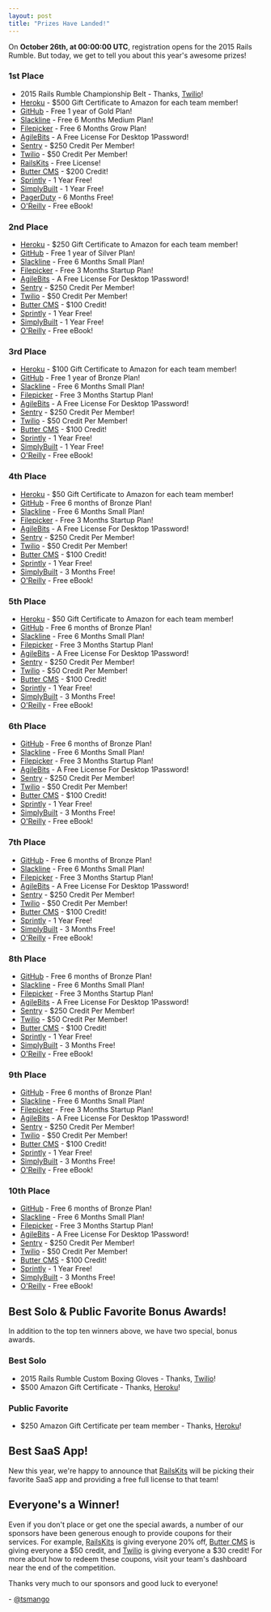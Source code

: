 ```yaml
---
layout: post
title: "Prizes Have Landed!"
---
```


On **October 26th, at 00:00:00 UTC**, registration opens for the 2015 Rails Rumble. But today, we get to tell you about this year's awesome prizes!

### 1st Place

* 2015 Rails Rumble Championship Belt - Thanks, [Twilio](http://twilio.com/)!
* [Heroku](https://signup.heroku.com/ruby?c=70130000001x9MS) - $500 Gift Certificate to Amazon for each team member!
* [GitHub](https://github.com) - Free 1 year of Gold Plan!
* [Slackline](https://slackline.io/?utm_source=railsrumble&utm_medium=link&utm_campaign=railsrumble2015) - Free 6 Months Medium Plan!
* [Filepicker](https://www.filepicker.com/?utm_source=railsrumble&utm_medium=sponsor) - Free 6 Months Grow Plan!
* [AgileBits](http://www.agilebits.com/) - A Free License For Desktop 1Password!
* [Sentry](https://getsentry.com/for/rails/?utm_source=railsrumble&utm_medium=link&utm_campaign=railsrumble2015) - $250 Credit Per Member!
* [Twilio](http://twilio.com/) - $50 Credit Per Member!
* [RailsKits](https://railskits.com/?utm_source=railsrumble&utm_medium=link&utm_campaign=railsrumble2015) - Free License!
* [Butter CMS](https://buttercms.com/?utm_source=railsrumble&utm_medium=railsrumble&utm_campain=railsrumble) - $200 Credit!
* [Sprintly](https://sprint.ly/) - 1 Year Free!
* [SimplyBuilt](http://www.simplybuilt.com) - 1 Year Free!
* [PagerDuty](https://www.pagerduty.com) - 6 Months Free!
* [O'Reilly](http://www.oreilly.com/) - Free eBook!

### 2nd Place

* [Heroku](https://signup.heroku.com/ruby?c=70130000001x9MS) - $250 Gift Certificate to Amazon for each team member!
* [GitHub](https://github.com) - Free 1 year of Silver Plan!
* [Slackline](https://slackline.io/?utm_source=railsrumble&utm_medium=link&utm_campaign=railsrumble2015) - Free 6 Months Small Plan!
* [Filepicker](https://www.filepicker.com/?utm_source=railsrumble&utm_medium=sponsor) - Free 3 Months Startup Plan!
* [AgileBits](http://www.agilebits.com/) - A Free License For Desktop 1Password!
* [Sentry](https://getsentry.com/for/rails/?utm_source=railsrumble&utm_medium=link&utm_campaign=railsrumble2015) - $250 Credit Per Member!
* [Twilio](http://twilio.com/) - $50 Credit Per Member!
* [Butter CMS](https://buttercms.com/?utm_source=railsrumble&utm_medium=railsrumble&utm_campain=railsrumble) - $100 Credit!
* [Sprintly](https://sprint.ly/) - 1 Year Free!
* [SimplyBuilt](http://www.simplybuilt.com) - 1 Year Free!
* [O'Reilly](http://www.oreilly.com/) - Free eBook!

### 3rd Place

* [Heroku](https://signup.heroku.com/ruby?c=70130000001x9MS) - $100 Gift Certificate to Amazon for each team member!
* [GitHub](https://github.com) -  Free 1 year of Bronze Plan!
* [Slackline](https://slackline.io/?utm_source=railsrumble&utm_medium=link&utm_campaign=railsrumble2015) - Free 6 Months Small Plan!
* [Filepicker](https://www.filepicker.com/?utm_source=railsrumble&utm_medium=sponsor) - Free 3 Months Startup Plan!
* [AgileBits](http://www.agilebits.com/) - A Free License For Desktop 1Password!
* [Sentry](https://getsentry.com/for/rails/?utm_source=railsrumble&utm_medium=link&utm_campaign=railsrumble2015) - $250 Credit Per Member!
* [Twilio](http://twilio.com/) - $50 Credit Per Member!
* [Butter CMS](https://buttercms.com/?utm_source=railsrumble&utm_medium=railsrumble&utm_campain=railsrumble) - $100 Credit!
* [Sprintly](https://sprint.ly/) - 1 Year Free!
* [SimplyBuilt](http://www.simplybuilt.com) - 1 Year Free!
* [O'Reilly](http://www.oreilly.com/) - Free eBook!

### 4th Place

* [Heroku](https://signup.heroku.com/ruby?c=70130000001x9MS) - $50 Gift Certificate to Amazon for each team member!
* [GitHub](https://github.com) -  Free 6 months of Bronze Plan!
* [Slackline](https://slackline.io/?utm_source=railsrumble&utm_medium=link&utm_campaign=railsrumble2015) - Free 6 Months Small Plan!
* [Filepicker](https://www.filepicker.com/?utm_source=railsrumble&utm_medium=sponsor) - Free 3 Months Startup Plan!
* [AgileBits](http://www.agilebits.com/) - A Free License For Desktop 1Password!
* [Sentry](https://getsentry.com/for/rails/?utm_source=railsrumble&utm_medium=link&utm_campaign=railsrumble2015) - $250 Credit Per Member!
* [Twilio](http://twilio.com/) - $50 Credit Per Member!
* [Butter CMS](https://buttercms.com/?utm_source=railsrumble&utm_medium=railsrumble&utm_campain=railsrumble) - $100 Credit!
* [Sprintly](https://sprint.ly/) - 1 Year Free!
* [SimplyBuilt](http://www.simplybuilt.com) - 3 Months Free!
* [O'Reilly](http://www.oreilly.com/) - Free eBook!

### 5th Place

* [Heroku](https://signup.heroku.com/ruby?c=70130000001x9MS) - $50 Gift Certificate to Amazon for each team member!
* [GitHub](https://github.com) - Free 6 months of Bronze Plan!
* [Slackline](https://slackline.io/?utm_source=railsrumble&utm_medium=link&utm_campaign=railsrumble2015) - Free 6 Months Small Plan!
* [Filepicker](https://www.filepicker.com/?utm_source=railsrumble&utm_medium=sponsor) - Free 3 Months Startup Plan!
* [AgileBits](http://www.agilebits.com/) - A Free License For Desktop 1Password!
* [Sentry](https://getsentry.com/for/rails/?utm_source=railsrumble&utm_medium=link&utm_campaign=railsrumble2015) - $250 Credit Per Member!
* [Twilio](http://twilio.com/) - $50 Credit Per Member!
* [Butter CMS](https://buttercms.com/?utm_source=railsrumble&utm_medium=railsrumble&utm_campain=railsrumble) - $100 Credit!
* [Sprintly](https://sprint.ly/) - 1 Year Free!
* [SimplyBuilt](http://www.simplybuilt.com) - 3 Months Free!
* [O'Reilly](http://www.oreilly.com/) - Free eBook!

### 6th Place

* [GitHub](https://github.com) - Free 6 months of Bronze Plan!
* [Slackline](https://slackline.io/?utm_source=railsrumble&utm_medium=link&utm_campaign=railsrumble2015) - Free 6 Months Small Plan!
* [Filepicker](https://www.filepicker.com/?utm_source=railsrumble&utm_medium=sponsor) - Free 3 Months Startup Plan!
* [AgileBits](http://www.agilebits.com/) - A Free License For Desktop 1Password!
* [Sentry](https://getsentry.com/for/rails/?utm_source=railsrumble&utm_medium=link&utm_campaign=railsrumble2015) - $250 Credit Per Member!
* [Twilio](http://twilio.com/) - $50 Credit Per Member!
* [Butter CMS](https://buttercms.com/?utm_source=railsrumble&utm_medium=railsrumble&utm_campain=railsrumble) - $100 Credit!
* [Sprintly](https://sprint.ly/) - 1 Year Free!
* [SimplyBuilt](http://www.simplybuilt.com) - 3 Months Free!
* [O'Reilly](http://www.oreilly.com/) - Free eBook!

### 7th Place

* [GitHub](https://github.com) - Free 6 months of Bronze Plan!
* [Slackline](https://slackline.io/?utm_source=railsrumble&utm_medium=link&utm_campaign=railsrumble2015) - Free 6 Months Small Plan!
* [Filepicker](https://www.filepicker.com/?utm_source=railsrumble&utm_medium=sponsor) - Free 3 Months Startup Plan!
* [AgileBits](http://www.agilebits.com/) - A Free License For Desktop 1Password!
* [Sentry](https://getsentry.com/for/rails/?utm_source=railsrumble&utm_medium=link&utm_campaign=railsrumble2015) - $250 Credit Per Member!
* [Twilio](http://twilio.com/) - $50 Credit Per Member!
* [Butter CMS](https://buttercms.com/?utm_source=railsrumble&utm_medium=railsrumble&utm_campain=railsrumble) - $100 Credit!
* [Sprintly](https://sprint.ly/) - 1 Year Free!
* [SimplyBuilt](http://www.simplybuilt.com) - 3 Months Free!
* [O'Reilly](http://www.oreilly.com/) - Free eBook!

### 8th Place

* [GitHub](https://github.com) - Free 6 months of Bronze Plan!
* [Slackline](https://slackline.io/?utm_source=railsrumble&utm_medium=link&utm_campaign=railsrumble2015) - Free 6 Months Small Plan!
* [Filepicker](https://www.filepicker.com/?utm_source=railsrumble&utm_medium=sponsor) - Free 3 Months Startup Plan!
* [AgileBits](http://www.agilebits.com/) - A Free License For Desktop 1Password!
* [Sentry](https://getsentry.com/for/rails/?utm_source=railsrumble&utm_medium=link&utm_campaign=railsrumble2015) - $250 Credit Per Member!
* [Twilio](http://twilio.com/) - $50 Credit Per Member!
* [Butter CMS](https://buttercms.com/?utm_source=railsrumble&utm_medium=railsrumble&utm_campain=railsrumble) - $100 Credit!
* [Sprintly](https://sprint.ly/) - 1 Year Free!
* [SimplyBuilt](http://www.simplybuilt.com) - 3 Months Free!
* [O'Reilly](http://www.oreilly.com/) - Free eBook!

### 9th Place

* [GitHub](https://github.com) - Free 6 months of Bronze Plan!
* [Slackline](https://slackline.io/?utm_source=railsrumble&utm_medium=link&utm_campaign=railsrumble2015) - Free 6 Months Small Plan!
* [Filepicker](https://www.filepicker.com/?utm_source=railsrumble&utm_medium=sponsor) - Free 3 Months Startup Plan!
* [AgileBits](http://www.agilebits.com/) - A Free License For Desktop 1Password!
* [Sentry](https://getsentry.com/for/rails/?utm_source=railsrumble&utm_medium=link&utm_campaign=railsrumble2015) - $250 Credit Per Member!
* [Twilio](http://twilio.com/) - $50 Credit Per Member!
* [Butter CMS](https://buttercms.com/?utm_source=railsrumble&utm_medium=railsrumble&utm_campain=railsrumble) - $100 Credit!
* [Sprintly](https://sprint.ly/) - 1 Year Free!
* [SimplyBuilt](http://www.simplybuilt.com) - 3 Months Free!
* [O'Reilly](http://www.oreilly.com/) - Free eBook!

### 10th Place

* [GitHub](https://github.com) - Free 6 months of Bronze Plan!
* [Slackline](https://slackline.io/?utm_source=railsrumble&utm_medium=link&utm_campaign=railsrumble2015) - Free 6 Months Small Plan!
* [Filepicker](https://www.filepicker.com/?utm_source=railsrumble&utm_medium=sponsor) - Free 3 Months Startup Plan!
* [AgileBits](http://www.agilebits.com/) - A Free License For Desktop 1Password!
* [Sentry](https://getsentry.com/for/rails/?utm_source=railsrumble&utm_medium=link&utm_campaign=railsrumble2015) - $250 Credit Per Member!
* [Twilio](http://twilio.com/) - $50 Credit Per Member!
* [Butter CMS](https://buttercms.com/?utm_source=railsrumble&utm_medium=railsrumble&utm_campain=railsrumble) - $100 Credit!
* [Sprintly](https://sprint.ly/) - 1 Year Free!
* [SimplyBuilt](http://www.simplybuilt.com) - 3 Months Free!
* [O'Reilly](http://www.oreilly.com/) - Free eBook!

## Best Solo & Public Favorite Bonus Awards!

In addition to the top ten winners above, we have two special, bonus awards.

### Best Solo

* 2015 Rails Rumble Custom Boxing Gloves - Thanks, [Twilio](http://twilio.com/)!
* $500 Amazon Gift Certificate - Thanks, [Heroku](https://signup.heroku.com/ruby?c=70130000001x9MS)!

### Public Favorite

* $250 Amazon Gift Certificate per team member - Thanks, [Heroku](https://signup.heroku.com/ruby?c=70130000001x9MS)!

## Best SaaS App!

New this year, we're happy to announce that [RailsKits](https://railskits.com/?utm_source=railsrumble&utm_medium=link&utm_campaign=railsrumble2015) will be picking their favorite SaaS app and providing a free full license to that team!

## Everyone's a Winner!

Even if you don't place or get one the special awards, a number of our sponsors have been generous enough to provide coupons for their services. For example, [RailsKits](https://railskits.com/?utm_source=railsrumble&utm_medium=link&utm_campaign=railsrumble2015) is giving everyone 20% off, [Butter CMS](https://buttercms.com/?utm_source=railsrumble&utm_medium=railsrumble&utm_campain=railsrumble) is giving everyone a $50 credit, and [Twilio](http://twilio.com/) is giving everyone a $30 credit! For more about how to redeem these coupons, visit your team's dashboard near the end of the competition.

Thanks very much to our sponsors and good luck to everyone!

\- [@tsmango](https://twitter.com/tsmango)
